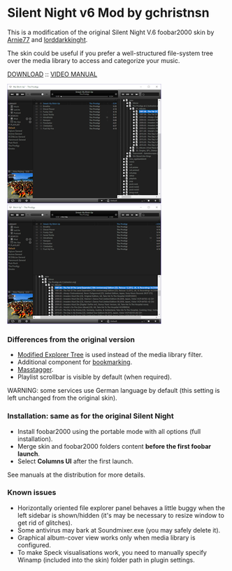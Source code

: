 # Silent Night v6 Mod by gchristnsn

This is a modification of the original Silent Night V.6 foobar2000 skin by [Arnie77](http://arnie77.deviantart.com/art/Silent-Night-V-6-154667359) and [lorddarkkinght](http://lorddarknight.deviantart.com/art/Silent-Night-v6-2-687027257).

The skin could be useful if you prefer a well-structured file-system tree over the media library to access and categorize your music.

[DOWNLOAD](https://github.com/GChristensen/silentnight_v6_mod_foobar2000_skin/releases/download/v1(6.2)/silent_night_mod.zip) :: [VIDEO MANUAL](https://youtu.be/2QaeGk9ChKo)

<img src="https://github.com/GChristensen/silentnight_v6_mod_foobar2000_skin/blob/master/screen1.png"/>&nbsp;&nbsp;<img src="https://github.com/GChristensen/silentnight_v6_mod_foobar2000_skin/blob/master/screen2.png"/>

### Differences from the original version

- [Modified Explorer Tree](https://github.com/GChristensen/foo_uie_explorer_mod) is used instead of the media library filter. 
- Additional component for [bookmarking](http://www.hydrogenaudio.org/forums/index.php?showtopic=46612&amp;hl=).
- [Masstagger](https://www.foobar2000.org/components/view/foo_masstag).
- Playlist scrollbar is visible by default (when required).

WARNING: some services use German language by default (this setting is left unchanged from the original skin).

### Installation: same as for the original Silent Night

- Install foobar2000 using the portable mode with all options (full installation).
- Merge skin and foobar2000 folders content **before the first foobar launch**.
- Select **Columns UI** after the first launch.

See manuals at the distribution for more details.

### Known issues

- Horizontally oriented file explorer panel behaves a little buggy when the left sidebar is shown/hidden (it's may be necessary to resize window to get rid of glitches).
- Some antivirus may bark at Soundmixer.exe (you may safely delete it).
- Graphical album-cover view works only when media library is configured.
- To make Speck visualisations work, you need to manually specify Winamp (included into the skin) folder path in plugin settings.